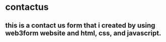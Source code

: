 # contactus
## this is a contact us form that i created by using web3form website and html, css, and javascript. 



